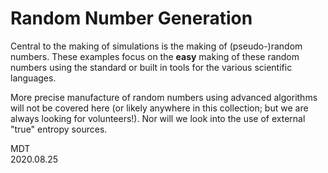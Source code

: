 # Random Number Generation
Central to the making of simulations is the making of (pseudo-)random numbers. These examples focus on the **easy** making of these random numbers using the standard or built in tools for the various scientific languages.

More precise manufacture of random numbers using advanced algorithms will not be covered here (or likely anywhere in this collection; but we are always looking for volunteers!). Nor will we look into the use of external "true" entropy sources.

MDT<br>
2020.08.25
